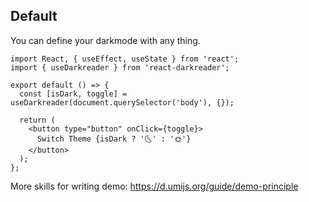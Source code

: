 ## Default

You can define your darkmode with any thing.

```tsx
import React, { useEffect, useState } from 'react';
import { useDarkreader } from 'react-darkreader';

export default () => {
  const [isDark, toggle] = useDarkreader(document.querySelector('body'), {});

  return (
    <button type="button" onClick={toggle}>
      Switch Theme {isDark ? '🌜' : '🌞'}
    </button>
  );
};
```

More skills for writing demo: https://d.umijs.org/guide/demo-principle
